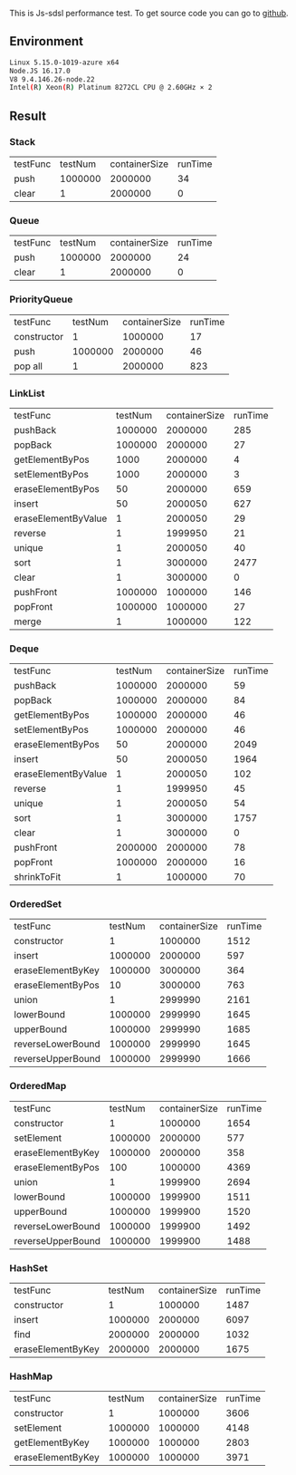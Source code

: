 This is Js-sdsl performance test. To get source code you can go to [github](https://github.com/js-sdsl/js-sdsl/tree/main/performance).

## Environment

```bash
Linux 5.15.0-1019-azure x64
Node.JS 16.17.0
V8 9.4.146.26-node.22
Intel(R) Xeon(R) Platinum 8272CL CPU @ 2.60GHz × 2
```

## Result

### Stack

<table>
  <tr>
    <td>testFunc</td>
    <td>testNum</td>
    <td>containerSize</td>
    <td>runTime</td>
  </tr>
  <tr>
    <td>push</td>
    <td>1000000</td>
    <td>2000000</td>
    <td>34</td>
  </tr>
  <tr>
    <td>clear</td>
    <td>1</td>
    <td>2000000</td>
    <td>0</td>
  </tr>
</table>

### Queue

<table>
  <tr>
    <td>testFunc</td>
    <td>testNum</td>
    <td>containerSize</td>
    <td>runTime</td>
  </tr>
  <tr>
    <td>push</td>
    <td>1000000</td>
    <td>2000000</td>
    <td>24</td>
  </tr>
  <tr>
    <td>clear</td>
    <td>1</td>
    <td>2000000</td>
    <td>0</td>
  </tr>
</table>

### PriorityQueue

<table>
  <tr>
    <td>testFunc</td>
    <td>testNum</td>
    <td>containerSize</td>
    <td>runTime</td>
  </tr>
  <tr>
    <td>constructor</td>
    <td>1</td>
    <td>1000000</td>
    <td>17</td>
  </tr>
  <tr>
    <td>push</td>
    <td>1000000</td>
    <td>2000000</td>
    <td>46</td>
  </tr>
  <tr>
    <td>pop all</td>
    <td>1</td>
    <td>2000000</td>
    <td>823</td>
  </tr>
</table>

### LinkList

<table>
  <tr>
    <td>testFunc</td>
    <td>testNum</td>
    <td>containerSize</td>
    <td>runTime</td>
  </tr>
  <tr>
    <td>pushBack</td>
    <td>1000000</td>
    <td>2000000</td>
    <td>285</td>
  </tr>
  <tr>
    <td>popBack</td>
    <td>1000000</td>
    <td>2000000</td>
    <td>27</td>
  </tr>
  <tr>
    <td>getElementByPos</td>
    <td>1000</td>
    <td>2000000</td>
    <td>4</td>
  </tr>
  <tr>
    <td>setElementByPos</td>
    <td>1000</td>
    <td>2000000</td>
    <td>3</td>
  </tr>
  <tr>
    <td>eraseElementByPos</td>
    <td>50</td>
    <td>2000000</td>
    <td>659</td>
  </tr>
  <tr>
    <td>insert</td>
    <td>50</td>
    <td>2000050</td>
    <td>627</td>
  </tr>
  <tr>
    <td>eraseElementByValue</td>
    <td>1</td>
    <td>2000050</td>
    <td>29</td>
  </tr>
  <tr>
    <td>reverse</td>
    <td>1</td>
    <td>1999950</td>
    <td>21</td>
  </tr>
  <tr>
    <td>unique</td>
    <td>1</td>
    <td>2000050</td>
    <td>40</td>
  </tr>
  <tr>
    <td>sort</td>
    <td>1</td>
    <td>3000000</td>
    <td>2477</td>
  </tr>
  <tr>
    <td>clear</td>
    <td>1</td>
    <td>3000000</td>
    <td>0</td>
  </tr>
  <tr>
    <td>pushFront</td>
    <td>1000000</td>
    <td>1000000</td>
    <td>146</td>
  </tr>
  <tr>
    <td>popFront</td>
    <td>1000000</td>
    <td>1000000</td>
    <td>27</td>
  </tr>
  <tr>
    <td>merge</td>
    <td>1</td>
    <td>1000000</td>
    <td>122</td>
  </tr>
</table>

### Deque

<table>
  <tr>
    <td>testFunc</td>
    <td>testNum</td>
    <td>containerSize</td>
    <td>runTime</td>
  </tr>
  <tr>
    <td>pushBack</td>
    <td>1000000</td>
    <td>2000000</td>
    <td>59</td>
  </tr>
  <tr>
    <td>popBack</td>
    <td>1000000</td>
    <td>2000000</td>
    <td>84</td>
  </tr>
  <tr>
    <td>getElementByPos</td>
    <td>1000000</td>
    <td>2000000</td>
    <td>46</td>
  </tr>
  <tr>
    <td>setElementByPos</td>
    <td>1000000</td>
    <td>2000000</td>
    <td>46</td>
  </tr>
  <tr>
    <td>eraseElementByPos</td>
    <td>50</td>
    <td>2000000</td>
    <td>2049</td>
  </tr>
  <tr>
    <td>insert</td>
    <td>50</td>
    <td>2000050</td>
    <td>1964</td>
  </tr>
  <tr>
    <td>eraseElementByValue</td>
    <td>1</td>
    <td>2000050</td>
    <td>102</td>
  </tr>
  <tr>
    <td>reverse</td>
    <td>1</td>
    <td>1999950</td>
    <td>45</td>
  </tr>
  <tr>
    <td>unique</td>
    <td>1</td>
    <td>2000050</td>
    <td>54</td>
  </tr>
  <tr>
    <td>sort</td>
    <td>1</td>
    <td>3000000</td>
    <td>1757</td>
  </tr>
  <tr>
    <td>clear</td>
    <td>1</td>
    <td>3000000</td>
    <td>0</td>
  </tr>
  <tr>
    <td>pushFront</td>
    <td>2000000</td>
    <td>2000000</td>
    <td>78</td>
  </tr>
  <tr>
    <td>popFront</td>
    <td>1000000</td>
    <td>2000000</td>
    <td>16</td>
  </tr>
  <tr>
    <td>shrinkToFit</td>
    <td>1</td>
    <td>1000000</td>
    <td>70</td>
  </tr>
</table>

### OrderedSet

<table>
  <tr>
    <td>testFunc</td>
    <td>testNum</td>
    <td>containerSize</td>
    <td>runTime</td>
  </tr>
  <tr>
    <td>constructor</td>
    <td>1</td>
    <td>1000000</td>
    <td>1512</td>
  </tr>
  <tr>
    <td>insert</td>
    <td>1000000</td>
    <td>2000000</td>
    <td>597</td>
  </tr>
  <tr>
    <td>eraseElementByKey</td>
    <td>1000000</td>
    <td>3000000</td>
    <td>364</td>
  </tr>
  <tr>
    <td>eraseElementByPos</td>
    <td>10</td>
    <td>3000000</td>
    <td>763</td>
  </tr>
  <tr>
    <td>union</td>
    <td>1</td>
    <td>2999990</td>
    <td>2161</td>
  </tr>
  <tr>
    <td>lowerBound</td>
    <td>1000000</td>
    <td>2999990</td>
    <td>1645</td>
  </tr>
  <tr>
    <td>upperBound</td>
    <td>1000000</td>
    <td>2999990</td>
    <td>1685</td>
  </tr>
  <tr>
    <td>reverseLowerBound</td>
    <td>1000000</td>
    <td>2999990</td>
    <td>1645</td>
  </tr>
  <tr>
    <td>reverseUpperBound</td>
    <td>1000000</td>
    <td>2999990</td>
    <td>1666</td>
  </tr>
</table>

### OrderedMap

<table>
  <tr>
    <td>testFunc</td>
    <td>testNum</td>
    <td>containerSize</td>
    <td>runTime</td>
  </tr>
  <tr>
    <td>constructor</td>
    <td>1</td>
    <td>1000000</td>
    <td>1654</td>
  </tr>
  <tr>
    <td>setElement</td>
    <td>1000000</td>
    <td>2000000</td>
    <td>577</td>
  </tr>
  <tr>
    <td>eraseElementByKey</td>
    <td>1000000</td>
    <td>2000000</td>
    <td>358</td>
  </tr>
  <tr>
    <td>eraseElementByPos</td>
    <td>100</td>
    <td>1000000</td>
    <td>4369</td>
  </tr>
  <tr>
    <td>union</td>
    <td>1</td>
    <td>1999900</td>
    <td>2694</td>
  </tr>
  <tr>
    <td>lowerBound</td>
    <td>1000000</td>
    <td>1999900</td>
    <td>1511</td>
  </tr>
  <tr>
    <td>upperBound</td>
    <td>1000000</td>
    <td>1999900</td>
    <td>1520</td>
  </tr>
  <tr>
    <td>reverseLowerBound</td>
    <td>1000000</td>
    <td>1999900</td>
    <td>1492</td>
  </tr>
  <tr>
    <td>reverseUpperBound</td>
    <td>1000000</td>
    <td>1999900</td>
    <td>1488</td>
  </tr>
</table>

### HashSet

<table>
  <tr>
    <td>testFunc</td>
    <td>testNum</td>
    <td>containerSize</td>
    <td>runTime</td>
  </tr>
  <tr>
    <td>constructor</td>
    <td>1</td>
    <td>1000000</td>
    <td>1487</td>
  </tr>
  <tr>
    <td>insert</td>
    <td>1000000</td>
    <td>2000000</td>
    <td>6097</td>
  </tr>
  <tr>
    <td>find</td>
    <td>2000000</td>
    <td>2000000</td>
    <td>1032</td>
  </tr>
  <tr>
    <td>eraseElementByKey</td>
    <td>2000000</td>
    <td>2000000</td>
    <td>1675</td>
  </tr>
</table>

### HashMap

<table>
  <tr>
    <td>testFunc</td>
    <td>testNum</td>
    <td>containerSize</td>
    <td>runTime</td>
  </tr>
  <tr>
    <td>constructor</td>
    <td>1</td>
    <td>1000000</td>
    <td>3606</td>
  </tr>
  <tr>
    <td>setElement</td>
    <td>1000000</td>
    <td>1000000</td>
    <td>4148</td>
  </tr>
  <tr>
    <td>getElementByKey</td>
    <td>1000000</td>
    <td>1000000</td>
    <td>2803</td>
  </tr>
  <tr>
    <td>eraseElementByKey</td>
    <td>1000000</td>
    <td>1000000</td>
    <td>3971</td>
  </tr>
</table>
